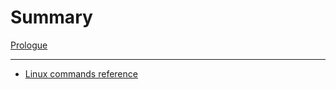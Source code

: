 # Summary

[Prologue](prologue.md)

---------------

- [Linux commands reference](./linux_reference.md)
